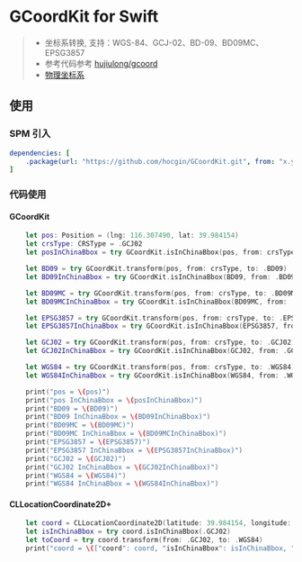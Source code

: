 # GCoordKit for Swift
> - 坐标系转换, 支持：WGS-84、GCJ-02、BD-09、BD09MC、EPSG3857
> - 参考代码参考 [hujiulong/gcoord](https://github.com/hujiulong/gcoord)
> - [物理坐标系](https://github.com/hujiulong/gcoord/wiki/%E5%9C%B0%E7%90%86%E5%9D%90%E6%A0%87%E7%B3%BB)


## 使用
### SPM 引入
```yaml
dependencies: [
    .package(url: "https://github.com/hocgin/GCoordKit.git", from: "x.y.z")
]
```

### 代码使用
#### GCoordKit
```swift
    let pos: Position = (lng: 116.307490, lat: 39.984154)
    let crsType: CRSType = .GCJ02
    let posInChinaBbox = try GCoordKit.isInChinaBbox(pos, from: crsType)

    let BD09 = try GCoordKit.transform(pos, from: crsType, to: .BD09)
    let BD09InChinaBbox = try GCoordKit.isInChinaBbox(BD09, from: .BD09)

    let BD09MC = try GCoordKit.transform(pos, from: crsType, to: .BD09MC)
    let BD09MCInChinaBbox = try GCoordKit.isInChinaBbox(BD09MC, from: .BD09MC)

    let EPSG3857 = try GCoordKit.transform(pos, from: crsType, to: .EPSG3857)
    let EPSG3857InChinaBbox = try GCoordKit.isInChinaBbox(EPSG3857, from: .EPSG3857)

    let GCJ02 = try GCoordKit.transform(pos, from: crsType, to: .GCJ02)
    let GCJ02InChinaBbox = try GCoordKit.isInChinaBbox(GCJ02, from: .GCJ02)

    let WGS84 = try GCoordKit.transform(pos, from: crsType, to: .WGS84)
    let WGS84InChinaBbox = try GCoordKit.isInChinaBbox(WGS84, from: .WGS84)

    print("pos = \(pos)")
    print("pos InChinaBbox = \(posInChinaBbox)")
    print("BD09 = \(BD09)")
    print("BD09 InChinaBbox = \(BD09InChinaBbox)")
    print("BD09MC = \(BD09MC)")
    print("BD09MC InChinaBbox = \(BD09MCInChinaBbox)")
    print("EPSG3857 = \(EPSG3857)")
    print("EPSG3857 InChinaBbox = \(EPSG3857InChinaBbox)")
    print("GCJ02 = \(GCJ02)")
    print("GCJ02 InChinaBbox = \(GCJ02InChinaBbox)")
    print("WGS84 = \(WGS84)")
    print("WGS84 InChinaBbox = \(WGS84InChinaBbox)")
```

#### CLLocationCoordinate2D+
```swift
    let coord = CLLocationCoordinate2D(latitude: 39.984154, longitude: 116.307490)
    let isInChinaBbox = try coord.isInChinaBbox(.GCJ02)
    let toCoord = try coord.transform(from: .GCJ02, to: .WGS84)
    print("coord = \(["coord": coord, "isInChinaBbox": isInChinaBbox, "toCoord": toCoord])")
```
